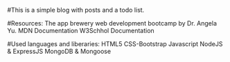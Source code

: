 #This is a simple blog with posts and a todo list.


#Resources:
The app brewery web development bootcamp by Dr. Angela Yu.
MDN Documentation
W3Schhol Documentation



#Used languages and liberaries:
HTML5
CSS-Bootstrap
Javascript
NodeJS & ExpressJS
MongoDB & Mongoose

